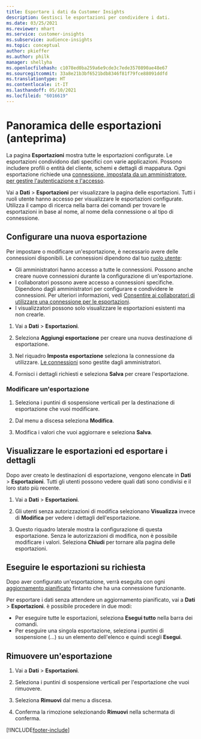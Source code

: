 ```yaml
---
title: Esportare i dati da Customer Insights
description: Gestisci le esportazioni per condividere i dati.
ms.date: 03/25/2021
ms.reviewer: mhart
ms.service: customer-insights
ms.subservice: audience-insights
ms.topic: conceptual
author: pkieffer
ms.author: philk
manager: shellyha
ms.openlocfilehash: c1078ed0ba259a6e9cde3c7ede3570890ae48e67
ms.sourcegitcommit: 33a8e21b3bf6521bdb8346f81f79fce88091ddfd
ms.translationtype: HT
ms.contentlocale: it-IT
ms.lasthandoff: 05/10/2021
ms.locfileid: "6016619"
---
```

# <a name="exports-preview-overview"></a>Panoramica delle esportazioni (anteprima)

La pagina **Esportazioni** mostra tutte le esportazioni configurate. Le esportazioni condividono dati specifici con varie applicazioni. Possono includere profili o entità del cliente, schemi e dettagli di mappatura. Ogni esportazione richiede una [connessione, impostata da un amministratore, per gestire l'autenticazione e l'accesso](connections.md).

Vai a **Dati** > **Esportazioni** per visualizzare la pagina delle esportazioni. Tutti i ruoli utente hanno accesso per visualizzare le esportazioni configurate. Utilizza il campo di ricerca nella barra dei comandi per trovare le esportazioni in base al nome, al nome della connessione o al tipo di connessione.

## <a name="set-up-a-new-export"></a>Configurare una nuova esportazione

Per impostare o modificare un'esportazione, è necessario avere delle connessioni disponibili. Le connessioni dipendono dal tuo [ruolo utente](permissions.md):
- Gli amministratori hanno accesso a tutte le connessioni. Possono anche creare nuove connessioni durante la configurazione di un'esportazione.
- I collaboratori possono avere accesso a connessioni specifiche. Dipendono dagli amministratori per configurare e condividere le connessioni. Per ulteriori informazioni, vedi [Consentire ai collaboratori di utilizzare una connessione per le esportazioni](connections.md#allow-contributors-to-use-a-connection-for-exports).
- I visualizzatori possono solo visualizzare le esportazioni esistenti ma non crearle.

1. Vai a **Dati** > **Esportazioni**.

1. Seleziona **Aggiungi esportazione** per creare una nuova destinazione di esportazione.

1. Nel riquadro **Imposta esportazione** seleziona la connessione da utilizzare. [Le connessioni](connections.md) sono gestite dagli amministratori. 

1. Fornisci i dettagli richiesti e seleziona **Salva** per creare l'esportazione.

### <a name="edit-an-export"></a>Modificare un'esportazione

1. Seleziona i puntini di sospensione verticali per la destinazione di esportazione che vuoi modificare.

1. Dal menu a discesa seleziona **Modifica**.

1. Modifica i valori che vuoi aggiornare e seleziona **Salva**.

## <a name="view-exports-and-export-details"></a>Visualizzare le esportazioni ed esportare i dettagli

Dopo aver creato le destinazioni di esportazione, vengono elencate in **Dati** > **Esportazioni**. Tutti gli utenti possono vedere quali dati sono condivisi e il loro stato più recente.

1. Vai a **Dati** > **Esportazioni**.

1. Gli utenti senza autorizzazioni di modifica selezionano **Visualizza** invece di **Modifica** per vedere i dettagli dell'esportazione.

1. Questo riquadro laterale mostra la configurazione di questa esportazione. Senza le autorizzazioni di modifica, non è possibile modificare i valori. Seleziona **Chiudi** per tornare alla pagina delle esportazioni.

## <a name="run-exports-on-demand"></a>Eseguire le esportazioni su richiesta

Dopo aver configurato un'esportazione, verrà eseguita con ogni [aggiornamento pianificato](system.md#schedule-tab) fintanto che ha una connessione funzionante.

Per esportare i dati senza attendere un aggiornamento pianificato, vai a **Dati** > **Esportazioni**. è possibile procedere in due modi:

- Per eseguire tutte le esportazioni, seleziona **Esegui tutto** nella barra dei comandi. 
- Per eseguire una singola esportazione, seleziona i puntini di sospensione (...) su un elemento dell'elenco e quindi scegli **Esegui**.

## <a name="remove-an-export"></a>Rimuovere un'esportazione

1. Vai a **Dati** > **Esportazioni**.

1. Seleziona i puntini di sospensione verticali per l'esportazione che vuoi rimuovere.

1. Seleziona **Rimuovi** dal menu a discesa.

1. Conferma la rimozione selezionando **Rimuovi** nella schermata di conferma.


[!INCLUDE[footer-include](../includes/footer-banner.md)]
